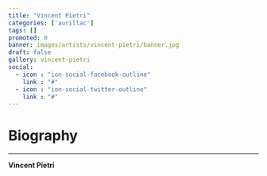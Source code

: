 ```yaml
---
title: "Vincent Pietri"
categories: ['aurillac']
tags: []
promoted: 0
banner: images/artists/vincent-pietri/banner.jpg
draft: false
gallery: vincent-pietri
social:
  - icon : "ion-social-facebook-outline"
    link : "#"
  - icon : "ion-social-twitter-outline"
    link : "#"
---
```


# Biography
---

**Vincent Pietri**
